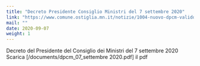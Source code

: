 ```yaml
---
title: "Decreto Presidente Consiglio Ministri del 7 settembre 2020"
link: "https://www.comune.ostiglia.mn.it/notizie/1004-nuovo-dpcm-valido-dal-7-al-30-settembre-2020"
mail: ""
date: 2020-09-07
weight: 1
---
```


Decreto del Presidente del Consiglio dei Ministri del 7 settembre 2020
Scarica [/documents/dpcm_07_settembre 2020.pdf] il pdf
